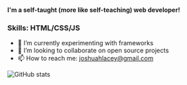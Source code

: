 #### I'm a self-taught (more like self-teaching) web developer!


### Skills: HTML/CSS/JS 

- 🌱 I’m currently experimenting with frameworks
- 👯 I’m looking to collaborate on open source projects
- 📫 How to reach me: [joshuahlacey@gmail.com](mailto:joshuahlacey@gmail.com)

![GitHub stats](https://github-readme-stats.vercel.app/api?username=jhylacey&show_icons=true)
